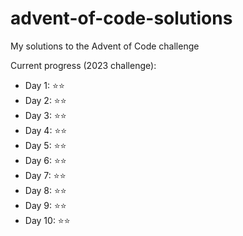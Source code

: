 # advent-of-code-solutions
My solutions to the Advent of Code challenge

Current progress (2023 challenge):
- Day 1:    ⭐⭐
- Day 2:    ⭐⭐
- Day 3:    ⭐⭐
- Day 4:    ⭐⭐
- Day 5:    ⭐⭐
- Day 6:    ⭐⭐
- Day 7:    ⭐⭐
- Day 8:    ⭐⭐
- Day 9:    ⭐⭐
- Day 10:   ⭐⭐